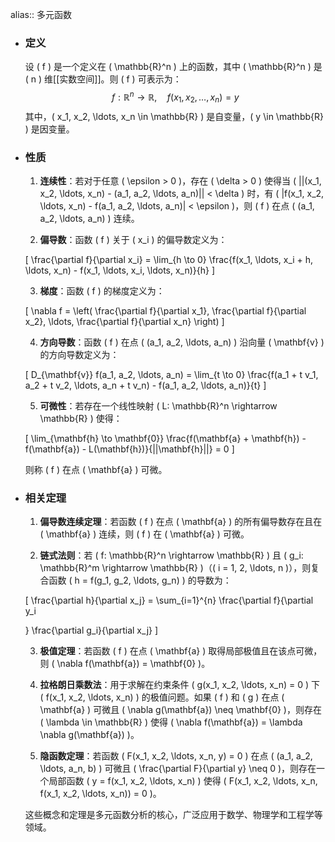 alias:: 多元函数

- ### 定义
  
  设 \( f \) 是一个定义在 \( \mathbb{R}^n \) 上的函数，其中 \( \mathbb{R}^n \) 是 \( n \) 维[[实数空间]]。则 \( f \) 可表示为：
  $$ f: \mathbb{R}^n \rightarrow \mathbb{R}, \quad f(x_1, x_2, \ldots, x_n) = y $$
  其中，\( x_1, x_2, \ldots, x_n \in \mathbb{R} \) 是自变量，\( y \in \mathbb{R} \) 是因变量。
- ### 性质
  
  1. **连续性**：若对于任意 \( \epsilon > 0 \)，存在 \( \delta > 0 \) 使得当 \( ||(x_1, x_2, \ldots, x_n) - (a_1, a_2, \ldots, a_n)|| < \delta \) 时，有 \( |f(x_1, x_2, \ldots, x_n) - f(a_1, a_2, \ldots, a_n)| < \epsilon \)，则 \( f \) 在点 \( (a_1, a_2, \ldots, a_n) \) 连续。
  
  2. **偏导数**：函数 \( f \) 关于 \( x_i \) 的偏导数定义为：
  
   \[ \frac{\partial f}{\partial x_i} = \lim_{h \to 0} \frac{f(x_1, \ldots, x_i + h, \ldots, x_n) - f(x_1, \ldots, x_i, \ldots, x_n)}{h} \]
  
  3. **梯度**：函数 \( f \) 的梯度定义为：
  
   \[ \nabla f = \left( \frac{\partial f}{\partial x_1}, \frac{\partial f}{\partial x_2}, \ldots, \frac{\partial f}{\partial x_n} \right) \]
  
  4. **方向导数**：函数 \( f \) 在点 \( (a_1, a_2, \ldots, a_n) \) 沿向量 \( \mathbf{v} \) 的方向导数定义为：
  
   \[ D_{\mathbf{v}} f(a_1, a_2, \ldots, a_n) = \lim_{t \to 0} \frac{f(a_1 + t v_1, a_2 + t v_2, \ldots, a_n + t v_n) - f(a_1, a_2, \ldots, a_n)}{t} \]
  
  5. **可微性**：若存在一个线性映射 \( L: \mathbb{R}^n \rightarrow \mathbb{R} \) 使得：
  
   \[ \lim_{\mathbf{h} \to \mathbf{0}} \frac{f(\mathbf{a} + \mathbf{h}) - f(\mathbf{a}) - L(\mathbf{h})}{||\mathbf{h}||} = 0 \]
  
   则称 \( f \) 在点 \( \mathbf{a} \) 可微。
- ### 相关定理
  
  1. **偏导数连续定理**：若函数 \( f \) 在点 \( \mathbf{a} \) 的所有偏导数存在且在 \( \mathbf{a} \) 连续，则 \( f \) 在 \( \mathbf{a} \) 可微。
  
  2. **链式法则**：若 \( f: \mathbb{R}^n \rightarrow \mathbb{R} \) 且 \( g_i: \mathbb{R}^m \rightarrow \mathbb{R} \)（\( i = 1, 2, \ldots, n \)），则复合函数 \( h = f(g_1, g_2, \ldots, g_n) \) 的导数为：
  
   \[ \frac{\partial h}{\partial x_j} = \sum_{i=1}^{n} \frac{\partial f}{\partial y_i
  
  } \frac{\partial g_i}{\partial x_j} \]
  
  3. **极值定理**：若函数 \( f \) 在点 \( \mathbf{a} \) 取得局部极值且在该点可微，则 \( \nabla f(\mathbf{a}) = \mathbf{0} \)。
  
  4. **拉格朗日乘数法**：用于求解在约束条件 \( g(x_1, x_2, \ldots, x_n) = 0 \) 下 \( f(x_1, x_2, \ldots, x_n) \) 的极值问题。如果 \( f \) 和 \( g \) 在点 \( \mathbf{a} \) 可微且 \( \nabla g(\mathbf{a}) \neq \mathbf{0} \)，则存在 \( \lambda \in \mathbb{R} \) 使得 \( \nabla f(\mathbf{a}) = \lambda \nabla g(\mathbf{a}) \)。
  
  5. **隐函数定理**：若函数 \( F(x_1, x_2, \ldots, x_n, y) = 0 \) 在点 \( (a_1, a_2, \ldots, a_n, b) \) 可微且 \( \frac{\partial F}{\partial y} \neq 0 \)，则存在一个局部函数 \( y = f(x_1, x_2, \ldots, x_n) \) 使得 \( F(x_1, x_2, \ldots, x_n, f(x_1, x_2, \ldots, x_n)) = 0 \)。
  
  这些概念和定理是多元函数分析的核心，广泛应用于数学、物理学和工程学等领域。